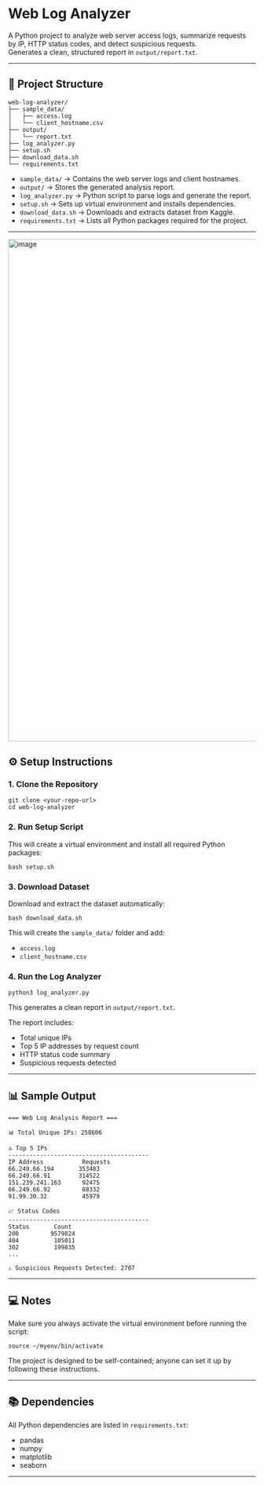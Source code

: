 # Web Log Analyzer

A Python project to analyze web server access logs, summarize requests by IP, HTTP status codes, and detect suspicious requests.  
Generates a clean, structured report in `output/report.txt`.

---

## 📂 Project Structure

```
web-log-analyzer/
├── sample_data/
│   ├── access.log
│   └── client_hostname.csv
├── output/
│   └── report.txt
├── log_analyzer.py
├── setup.sh
├── download_data.sh
└── requirements.txt
```

- `sample_data/` → Contains the web server logs and client hostnames.  
- `output/` → Stores the generated analysis report.  
- `log_analyzer.py` → Python script to parse logs and generate the report.  
- `setup.sh` → Sets up virtual environment and installs dependencies.  
- `download_data.sh` → Downloads and extracts dataset from Kaggle.  
- `requirements.txt` → Lists all Python packages required for the project.

---
<img width="1536" height="1024" alt="image" src="https://github.com/user-attachments/assets/1de07b2c-3548-46dc-a45b-d9dd2957825f" />


## ⚙️ Setup Instructions

### 1. Clone the Repository
```
git clone <your-repo-url>
cd web-log-analyzer
```

### 2. Run Setup Script  
This will create a virtual environment and install all required Python packages:
```
bash setup.sh
```

### 3. Download Dataset  
Download and extract the dataset automatically:
```
bash download_data.sh
```

This will create the `sample_data/` folder and add:  
- `access.log`  
- `client_hostname.csv`  

### 4. Run the Log Analyzer  
```
python3 log_analyzer.py
```

This generates a clean report in `output/report.txt`.

The report includes:  
- Total unique IPs  
- Top 5 IP addresses by request count  
- HTTP status code summary  
- Suspicious requests detected  

---

## 📊 Sample Output

```
=== Web Log Analysis Report ===

📊 Total Unique IPs: 258606

🔝 Top 5 IPs
----------------------------------------
IP Address           Requests
66.249.66.194       353483
66.249.66.91        314522
151.239.241.163      92475
66.249.66.92         88332
91.99.30.32          45979

📈 Status Codes
----------------------------------------
Status       Count
200         9579824
404          105011
302          199835
...

⚠️ Suspicious Requests Detected: 2707
```

---

## 💻 Notes

Make sure you always activate the virtual environment before running the script:  
```
source ~/myenv/bin/activate
```

The project is designed to be self-contained; anyone can set it up by following these instructions.

---

## 📚 Dependencies
All Python dependencies are listed in `requirements.txt`:
- pandas  
- numpy  
- matplotlib  
- seaborn  

---
